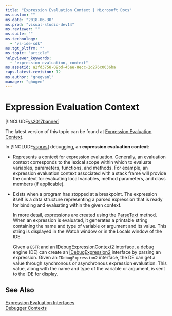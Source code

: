 ```yaml
---
title: "Expression Evaluation Context | Microsoft Docs"
ms.custom: ""
ms.date: "2018-06-30"
ms.prod: "visual-studio-dev14"
ms.reviewer: ""
ms.suite: ""
ms.technology: 
  - "vs-ide-sdk"
ms.tgt_pltfrm: ""
ms.topic: "article"
helpviewer_keywords: 
  - "expression evaluation, context"
ms.assetid: a2fd3758-09bd-45ae-8ecc-2d276c0036ba
caps.latest.revision: 12
ms.author: "gregvanl"
manager: "ghogen"
---
```

# Expression Evaluation Context
[!INCLUDE[vs2017banner](../../includes/vs2017banner.md)]

The latest version of this topic can be found at [Expression Evaluation Context](https://docs.microsoft.com/visualstudio/extensibility/debugger/expression-evaluation-context).  
  
In [!INCLUDE[vsprvs](../../includes/vsprvs-md.md)] debugging, an **expression evaluation context**:  
  
-   Represents a context for expression evaluation. Generally, an evaluation context corresponds to the lexical scope within which to evaluate variables, parameters, functions, and methods. For example, an expression evaluation context associated with a stack frame will provide the context for evaluating local variables, method parameters, and class members (if applicable).  
  
-   Exists when a program has stopped at a breakpoint. The expression itself is a data structure representing a parsed expression that is ready for binding and evaluating within the given context.  
  
     In more detail, expressions are created using the [ParseText](../../extensibility/debugger/reference/idebugexpressioncontext2-parsetext.md) method. When an expression is evaluated, it generates a printable string containing the name and type of variable or argument and its value. This string is displayed in the Watch window or in the Locals window of the IDE.  
  
     Given a `BSTR` and an [IDebugExpressionContext2](../../extensibility/debugger/reference/idebugexpressioncontext2.md) interface, a debug engine (DE) can create an [IDebugExpression2](../../extensibility/debugger/reference/idebugexpression2.md) interface by parsing an expression. Given an `IDebugExpression2` interface, the DE can get a value through synchronous or asynchronous expression evaluation. This value, along with the name and type of the variable or argument, is sent to the IDE for display.  
  
## See Also  
 [Expression Evaluation Interfaces](../../extensibility/debugger/reference/expression-evaluation-interfaces.md)   
 [Debugger Contexts](../../extensibility/debugger/debugger-contexts.md)

